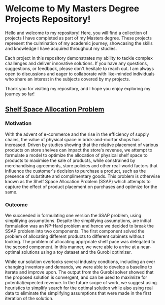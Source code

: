 # Welcome to My Masters Degree Projects Repository!

Hello and welcome to my repository! Here, you will find a collection of projects I have completed as part of my Masters degree. These projects represent the culmination of my academic journey, showcasing the skills and knowledge I have acquired throughout my studies.

Each project in this repository demonstrates my ability to tackle complex challenges and deliver innovative solutions. If you have any questions, suggestions, or feedback, please don't hesitate to reach out. I am always open to discussions and eager to collaborate with like-minded individuals who share an interest in the subjects covered by my projects.

Thank you for visiting my repository, and I hope you enjoy exploring my journey so far!

## [Shelf Space Allocation Problem](https://github.com/TheLohia/MSBA-NUS/blob/main/Operations%20Research%20and%20Analytics/Shelf_Space_Allocation_Problem.pdf)

### Motivation

With the advent of e-commerce and the rise in the efficiency of supply chains, the value of physical space in brick-and-mortar shops has increased. Driven by studies showing that the relative placement of various products on store shelves can impact the store's revenue, we attempt to formulate a model to optimize the allocation of physical shelf space to products to maximise the sale of products, while constrained by merchandising agreements, store policies and other real-world factors that influence the customer's decision to purchase a product, such as the presence of substitute and complimentary goods. This problem is otherwise known as the Shelf Space Allocation Problem (SSAP) which attempts to capture the effect of product placement on purchases and optimize for the same. 

### Outcome

We succeeded in formulating one version the SSAP problem, using simplifying assumptions. Despite the simplifying assumptions, are initial formulation was an NP-Hard problem and hence we decided to break the SSAP problem into two components. The first component solved the problem of allocating different products to different cabinets without looking. The problem of allocating apprpriate shelf pace was delegated to the second component. In this manner, we were able to arrive at a near-optimal solutions using a toy dataset and the Gurobi optimizer. 

While our solution overlooks several industry condtions, including an ever changing inventory and demands, we were able to develop a baseline to iterate and improve upon. The output from the Gurobi solver showed that the proposed solution is convergent, and can be used to maximize for potential/expected revenue. In the future scope of work, we suggest using heuristics to simplify search for the optimal solution while also using real data to eliminate the simplifying assumptions that were made in the first iteration of the solution. 
